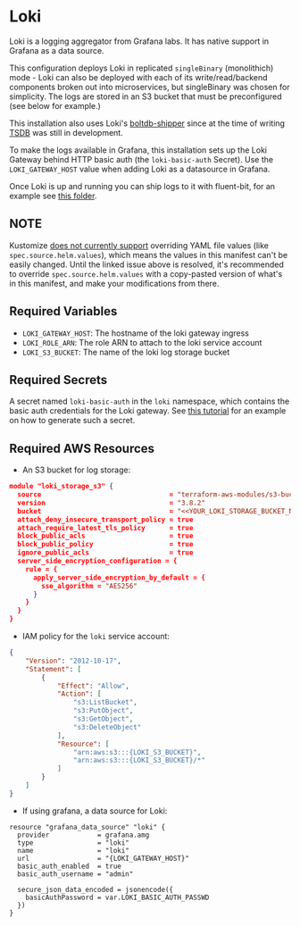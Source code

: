 # Loki
Loki is a logging aggregator from Grafana labs. It has native support in Grafana as a data source.

This configuration deploys Loki in replicated `singleBinary` (monolithich) mode - Loki can also be deployed with each of its write/read/backend components broken out into microservices, but singleBinary was chosen for simplicity.
The logs are stored in an S3 bucket that must be preconfigured (see below for example.)

This installation also uses Loki's [boltdb-shipper](https://grafana.com/docs/loki/latest/operations/storage/boltdb-shipper/) since at the time of writing [TSDB](https://grafana.com/docs/loki/latest/operations/storage/tsdb/) was still in development.

To make the logs available in Grafana, this installation sets up the Loki Gateway behind HTTP basic auth (the `loki-basic-auth` Secret). Use the `LOKI_GATEWAY_HOST` value when adding Loki as a datasource in Grafana.

Once Loki is up and running you can ship logs to it with fluent-bit, for an example see [this folder](../fluent-bit/README.md).

## NOTE
Kustomize [does not currently support](https://github.com/kubernetes-sigs/kustomize/issues/3787) overriding YAML file values (like `spec.source.helm.values`), which means the values in this manifest can't be easily changed. Until the linked issue above is resolved, it's recommended to override `spec.source.helm.values` with a copy-pasted version of what's in this manifest, and make your modifications from there.

## Required Variables
* `LOKI_GATEWAY_HOST`: The hostname of the loki gateway ingress
* `LOKI_ROLE_ARN`: The role ARN to attach to the loki service account
* `LOKI_S3_BUCKET`: The name of the loki log storage bucket

## Required Secrets
A secret named `loki-basic-auth` in the `loki` namespace, which contains the basic auth credentials for the Loki gateway. See [this tutorial](https://kubernetes.github.io/ingress-nginx/examples/auth/basic/) for an example on how to generate such a secret.

## Required AWS Resources
* An S3 bucket for log storage:
```json
module "loki_storage_s3" {
  source                                = "terraform-aws-modules/s3-bucket/aws"
  version                               = "3.8.2"
  bucket                                = "<<YOUR_LOKI_STORAGE_BUCKET_NAME>>"
  attach_deny_insecure_transport_policy = true
  attach_require_latest_tls_policy      = true
  block_public_acls                     = true
  block_public_policy                   = true
  ignore_public_acls                    = true
  server_side_encryption_configuration = {
    rule = {
      apply_server_side_encryption_by_default = {
        sse_algorithm = "AES256"
      }
    }
  }
}

```
* IAM policy for the `loki` service account:
```json
{
    "Version": "2012-10-17",
    "Statement": [
        {
            "Effect": "Allow",
            "Action": [
                "s3:ListBucket",
                "s3:PutObject",
                "s3:GetObject",
                "s3:DeleteObject"
            ],
            "Resource": [
                "arn:aws:s3:::{LOKI_S3_BUCKET}",
                "arn:aws:s3:::{LOKI_S3_BUCKET}/*"
            ]
        }
    ]
}
```
* If using grafana, a data source for Loki:
```hcl
resource "grafana_data_source" "loki" {
  provider            = grafana.amg
  type                = "loki"
  name                = "loki"
  url                 = "{LOKI_GATEWAY_HOST}"
  basic_auth_enabled  = true
  basic_auth_username = "admin"

  secure_json_data_encoded = jsonencode({
    basicAuthPassword = var.LOKI_BASIC_AUTH_PASSWD
  })
}
```
